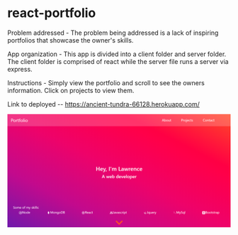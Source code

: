# react-portfolio

Problem addressed - The problem being addressed is a lack of inspiring portfolios that showcase the owner's skills. 

App organization - This app is divided into a client folder and server folder. The client folder is comprised of react while the server file runs a server via express. 

Instructions - Simply view the portfolio and scroll to see the owners information. Click on projects to view them.  

Link to deployed -- https://ancient-tundra-66128.herokuapp.com/

![Project Image](./rmImage.PNG?raw=true "Title")